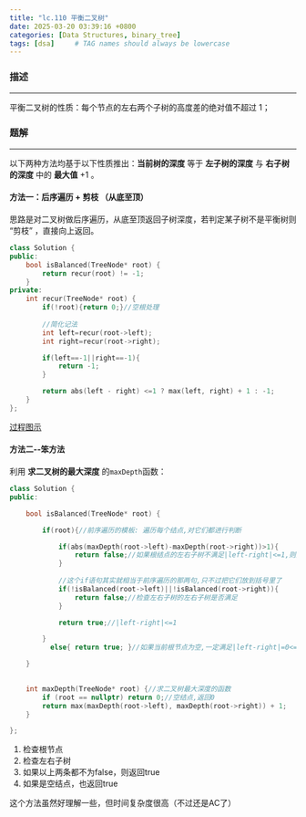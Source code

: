 ```yaml
---
title: "lc.110 平衡二叉树"
date: 2025-03-20 03:39:16 +0800
categories: [Data Structures, binary_tree]
tags: [dsa]     # TAG names should always be lowercase
---
```

### 描述
---
平衡二叉树的性质：每个节点的左右两个子树的高度差的绝对值不超过 1；

### 题解
---
以下两种方法均基于以下性质推出：**当前树的深度** 等于 **左子树的深度** 与 **右子树的深度** 中的 **最大值** +1 。

#### 方法一：后序遍历 + 剪枝 （从底至顶）

思路是对二叉树做后序遍历，从底至顶返回子树深度，若判定某子树不是平衡树则 “剪枝” ，直接向上返回。

```cpp
class Solution {
public:
    bool isBalanced(TreeNode* root) {
        return recur(root) != -1;
    }
private:
    int recur(TreeNode* root) {
        if(!root){return 0;}//空根处理
		
		//简化记法
        int left=recur(root->left);
        int right=recur(root->right);

        if(left==-1||right==-1){
            return -1;
        }

        return abs(left - right) <=1 ? max(left, right) + 1 : -1;
    }
};
```

[过程图示](https://leetcode.cn/problems/balanced-binary-tree/solutions/8737/balanced-binary-tree-di-gui-fang-fa-by-jin40789108)

#### 方法二--笨方法

利用 **求二叉树的最大深度** 的`maxDepth`函数：

```cpp
class Solution {
public:

    bool isBalanced(TreeNode* root) {

        if(root){//前序遍历的模板: 遍历每个结点,对它们都进行判断

            if(abs(maxDepth(root->left)-maxDepth(root->right))>1){
                return false;//如果根结点的左右子树不满足|left-right|<=1,则返回false
            }
            
			//这个if语句其实就相当于前序遍历的那两句,只不过把它们放到括号里了
			if(!isBalanced(root->left)||!isBalanced(root->right)){
                return false;//检查左右子树的左右子树是否满足
            }

            return true;//|left-right|<=1

        }
          else{ return true; }//如果当前根节点为空,一定满足|left-right|=0<=1

    }
  

    int maxDepth(TreeNode* root) {//求二叉树最大深度的函数
        if (root == nullptr) return 0;//空结点,返回0
        return max(maxDepth(root->left), maxDepth(root->right)) + 1;
    }

};
```

1. 检查根节点
2. 检查左右子树
3. 如果以上两条都不为false，则返回true
4. 如果是空结点，也返回true

这个方法虽然好理解一些，但时间复杂度很高（不过还是AC了）
